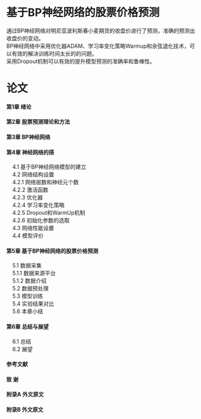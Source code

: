 #  基于BP神经网络的股票价格预测
通过BP神经网络对明尼亚波利斯春小麦期货的收盘价进行了预测，准确的预测出收盘价的变动。  
BP神经网络中采用优化器ADAM、学习率变化策略Warmup和余弦退化技术，可以有效的解决训练时间太长的的问题。  
采用Dropout机制可以有效的提升模型预测的准确率和鲁棒性。  
#  论文
#### 第1章  绪论  
#### 第2章  股票预测理论和方法  
#### 第3章  BP神经网络  
#### 第4章 神经网络的搭  
&nbsp;&nbsp;&nbsp;&nbsp;4.1 基于BP神经网络模型的建立  
&nbsp;&nbsp;&nbsp;&nbsp;4.2 网络结构设置  
&nbsp;&nbsp;&nbsp;&nbsp;4.2.1 网络层数和神经元个数  
&nbsp;&nbsp;&nbsp;&nbsp;4.2.2 激活函数  
&nbsp;&nbsp;&nbsp;&nbsp;4.2.3 优化器  
&nbsp;&nbsp;&nbsp;&nbsp;4.2.4 学习率变化策略  
&nbsp;&nbsp;&nbsp;&nbsp;4.2.5 Dropout和WarmUp机制  
&nbsp;&nbsp;&nbsp;&nbsp;4.2.6 初始化参数的选取  
&nbsp;&nbsp;&nbsp;&nbsp;4.3 网络性能设置  
&nbsp;&nbsp;&nbsp;&nbsp;4.4 模型评价  
#### 第5章  基于BP神经网络的股票价格预测  
&nbsp;&nbsp;&nbsp;&nbsp;5.1 数据采集  
&nbsp;&nbsp;&nbsp;&nbsp;5.1.1 数据来源平台  
&nbsp;&nbsp;&nbsp;&nbsp;5.1.2 数据介绍  
&nbsp;&nbsp;&nbsp;&nbsp;5.2 数据预处理  
&nbsp;&nbsp;&nbsp;&nbsp;5.3 模型训练  
&nbsp;&nbsp;&nbsp;&nbsp;5.4 实验结果对比  
&nbsp;&nbsp;&nbsp;&nbsp;5.6 本章小结  
#### 第6章  总结与展望  
&nbsp;&nbsp;&nbsp;&nbsp;6.1 总结  
&nbsp;&nbsp;&nbsp;&nbsp;6.2 展望  
#### 参考文献  
#### 致    谢  
#### 附录A  外文原文  
#### 附录B  外文原文  
